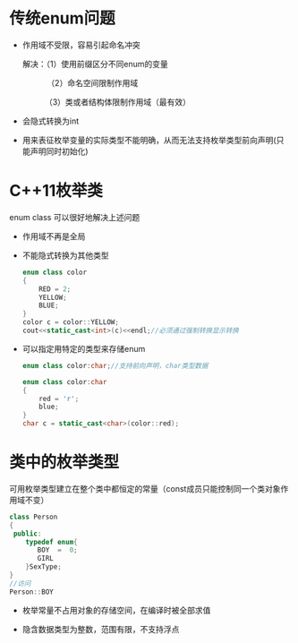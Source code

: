 # 传统enum问题

- 作用域不受限，容易引起命名冲突
  
  解决：（1）使用前缀区分不同enum的变量
  
             （2）命名空间限制作用域
  
             （3）类或者结构体限制作用域（最有效）

- 会隐式转换为int

- 用来表征枚举变量的实际类型不能明确，从而无法支持枚举类型前向声明(只能声明同时初始化)

# C++11枚举类

enum class 可以很好地解决上述问题

- 作用域不再是全局

- 不能隐式转换为其他类型
  
  ```cpp
  enum class color
  {
      RED = 2;
      YELLOW;
      BLUE;
  }
  color c = color::YELLOW;
  cout<<static_cast<int>(c)<<endl;//必须通过强制转换显示转换
  ```
  
  

- 可以指定用特定的类型来存储enum
  
  ```cpp
  enum class color:char;//支持前向声明，char类型数据
  
  enum class color:char
  {
      red = 'r';
      blue;
  }
  char c = static_cast<char>(color::red);
  ```

# 类中的枚举类型

可用枚举类型建立在整个类中都恒定的常量（const成员只能控制同一个类对象作用域不变）

```cpp
class Person
{
 public:
    typedef enum{
       BOY  =  0;
       GIRL
    }SexType;
}
//访问
Person::BOY
```

- 枚举常量不占用对象的存储空间，在编译时被全部求值

- 隐含数据类型为整数，范围有限，不支持浮点 
